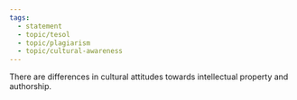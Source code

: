```yaml
---
tags:
  - statement
  - topic/tesol
  - topic/plagiarism
  - topic/cultural-awareness
---
```

There are differences in cultural attitudes towards intellectual property and authorship.